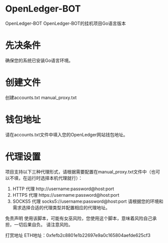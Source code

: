 # OpenLedger-BOT
OpenLedger-BOT OpenLedger-BOT的挂机项目Go语言版本 

# 先决条件
确保您的系统已安装Go语言环境。

# 创建文件
创建accounts.txt manual_proxy.txt

# 钱包地址
请在accounts.txt文件中填入您的OpenLedger网站钱包地址。

# 代理设置
项目支持以下三种代理形式，请根据需要配置在manual_proxy.txt文件中（也可以不填，在运行时选择本机代理就行）：

1. HTTP 代理
http://username:password@host:port
2. HTTPS 代理
https://username:password@host:port
3. SOCKS5 代理
socks5://username:password@host:port
请根据您的环境和需求选择合适的代理类型并配置相应的代理地址。

免责声明
使用该脚本，可能有女巫风险，您使用这个脚本，意味着风险自己承担，一切后果自负。 请注意风险。

打赏地址
ETH地址：0xfefb2c8801e1b22697e9a0c165804aefde625cf3
